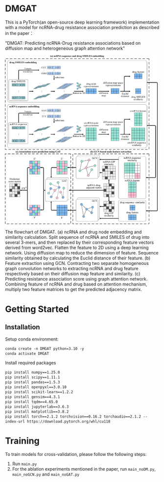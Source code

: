 # DMGAT


This is a PyTorch(an open-source deep learning framework) implementation with a model for ncRNA-drug resistance association prediction as described in the paper：

"DMGAT: Predicting ncRNA-Drug resistance associations based on diffusion map and heterogeneous graph attention network"

![Alt text](fig/ncRNA_flowchart.png?raw=true "DMGAT pipeline")

The flowchart of DMGAT. (a) ncRNA and drug node embedding and similarity calculation. Split sequence of ncRNA and SMILES of drug into several 3-mers, and then replaced by their corresponding feature vectors derived from word2vec. Flatten the feature to 2D using a deep learning network. Using diffusion map to reduce the dimension of feature. Sequence similarity obtained by calculating the Euclid distance of their feature. (b) Feature extraction using GCN. Contracting two separate homogeneous graph convolution networks to extracting ncRNA and drug feature respectively based on their diffusion map feature and similarity. (c) Predicting resistance association score using graph attention network. Combining feature of ncRNA and drug based on attention mechanism, multiply two feature matrices to get the predicted adjacency matrix.

# Getting Started

## Installation
Setup conda environment:
```
conda create -n DMGAT python=3.10 -y
conda activate DMGAT
```

Install required packages
```
pip install numpy==1.25.0
pip install scipy==1.11.1
pip install pandas==1.5.3
pip install openpyxl==3.0.10
pip install scikit-learn==1.2.2
pip install gensim==4.3.1
pip install tqdm==4.65.0
pip install jupyterlab==3.6.3
pip install matplotlib==3.8.2
pip install torch==2.1.2 torchvision==0.16.2 torchaudio==2.1.2 --index-url https://download.pytorch.org/whl/cu118
```


# Training

To train models for cross-validation, please follow the following steps:
1. Run `main.py` 
2. For the ablation experiments mentioned in the paper, run `main_noDM.py`, `main_noGCN.py` and `main_noGAT.py`

